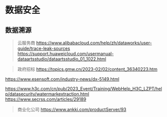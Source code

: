 # 数据安全

## 数据溯源
> 云服务商
https://www.alibabacloud.com/help/zh/dataworks/user-guide/trace-leak-sources
https://support.huaweicloud.com/usermanual-dataartsstudio/dataartsstudio_01_1022.html


> 政府招标
https://topics.gmw.cn/2023-02/02/content_36340223.htm



https://www.esensoft.com/industry-news/dx-5149.html

https://www.h3c.com/cn/pub/2023_Event/Training/WebHelp_H3C_LZPT/help/datasecurity/watermarkextraction.html
https://www.secrss.com/articles/29189

> 商业化公司
https://www.ankki.com/productServer/93